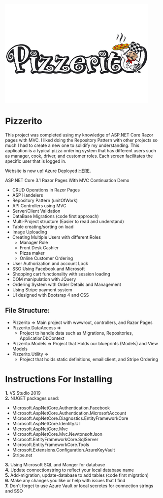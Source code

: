 ![Pizzaritto Logo](https://github.com/NataliaZhydeikina/Pizzerito/blob/main/Pizzerito/Pizzerito/wwwroot/images/PizzarittoLogo2.png)  
# Pizzerito

This project was completed using my knowledge of ASP.NET Core Razor pages with MVC. I liked doing the Repository Pattern
with other projects so much I had to create a new one to solidify my understanding. This application is a typical pizza ordering system
that has different users such as manager, cook, driver, and customer roles. Each screen facilitates the specific user that is logged in. 

Website is now up! 
Azure Deployed [HERE](https://pizzerito20210401151818.azurewebsites.net).   

ASP.NET Core 3.1 Razor Pages With MVC Continuation Demo 

- CRUD Operations in Razor Pages
- ASP Handelers
- Repository Pattern (unitOfWork)
- API Controllers using MVC  
- Server/Client Validation
- DataBase Migrations (code first approach)
- Multi-Project structure (Easier to read and understand) 
- Table creating/sorting on load
- Image Uploading
- Creating Multiple Users with different Roles
  - Manager Role
  - Front Desk Cashier
  - Pizza maker  
  - Online Customer Ordering
- User Authorization and account Lock 
- SSO Using Facebook and Microsoft
- Shopping cart functionality with session loading 
- DOM manipulation with JQuery
- Ordering System with Order Details and Management
- Using Stripe payment system
- UI designed with Bootsrap 4 and CSS  

## File Structure:
- Pizzerito => Main project with wwwroot, controllers, and Razor Pages
- Pizzerito.DataAccess => 
    - Project to handle data such as Migrations, Repositories, ApplicationDbContext  
- Pizzerito.Models => Project that Holds our blueprints (Models) and View Models
- Pizzerito.Utility => 
    - Project that holds static definitions, email client, and Stripe Ordering


# Instructions For Installing 

**1.**  VS Studio 2019  
**2.** NUGET packages used:  
  - Microsoft.AspNetCore.Authentication.Facebook
  - Microsoft.AspNetCore.Authentication.MicrosoftAccount
  - Microsoft.AspNetCore.Diagnostics.EntityFrameworkCore
  - Microsoft.AspNetCore.Identity.UI
  - Microsoft.AspNetCore.Mvc
  - Microsoft.AspNetCore.Mvc.NewtonsoftJson
  - Microsoft.EntityFrameworkCore.SqlServer
  - Microsoft.EntityFrameworkCore.Tools
  - Microsoft.Extensions.Configuration.AzureKeyVault
  - Stripe.net
  
**3.** Using Microsoft SQL and Manger for database   
**4.** Update connectionstring to reflect your local database name  
**5.** Add-migration, update-database to add tables (code first migration)  
**6.** Make any changes you like or help with issues that I find  
**7.** Don't forget to use Azure Vault or local secretes for connection strings and SSO
  
    
    
